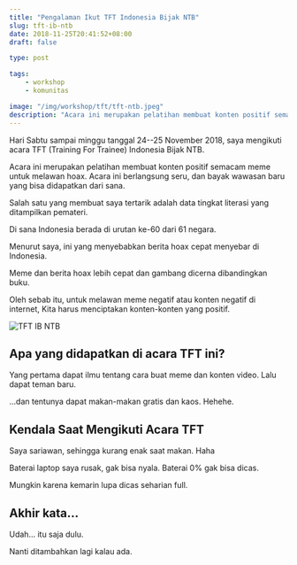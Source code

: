 ```yaml
---
title: "Pengalaman Ikut TFT Indonesia Bijak NTB"
slug: tft-ib-ntb
date: 2018-11-25T20:41:52+08:00
draft: false

type: post

tags:
    - workshop
    - komunitas

image: "/img/workshop/tft/tft-ntb.jpeg"
description: "Acara ini merupakan pelatihan membuat konten positif semacam meme untuk melawan hoax."
---
```


Hari Sabtu sampai minggu tanggal 24--25 November 2018, saya mengikuti acara TFT (Training For Trainee) Indonesia Bijak NTB.

Acara ini merupakan pelatihan membuat konten positif semacam meme untuk melawan hoax.
Acara ini berlangsung seru, dan bayak wawasan baru yang bisa didapatkan dari sana.

Salah satu yang membuat saya tertarik adalah data tingkat literasi
yang ditampilkan pemateri.

Di sana Indonesia berada di urutan ke-60 dari 61 negara.

Menurut saya, ini yang menyebabkan berita hoax cepat menyebar di Indonesia.

Meme dan berita hoax lebih cepat dan gambang dicerna dibandingkan buku.

Oleh sebab itu, untuk melawan meme negatif atau konten negatif
di internet, Kita harus menciptakan konten-konten yang positif.

![TFT IB NTB](/img/workshop/tft/tft-ntb.jpeg)

## Apa yang didapatkan di acara TFT ini?

Yang pertama dapat ilmu tentang cara buat meme dan konten video.
Lalu dapat teman baru.

...dan tentunya dapat makan-makan gratis dan kaos. Hehehe.

## Kendala Saat Mengikuti Acara TFT

Saya sariawan, sehingga kurang enak saat makan. Haha

Baterai laptop saya rusak, gak bisa nyala.
Baterai 0% gak bisa dicas.

Mungkin karena kemarin lupa dicas seharian full.

## Akhir kata...

Udah... itu saja dulu.

Nanti ditambahkan lagi kalau ada.